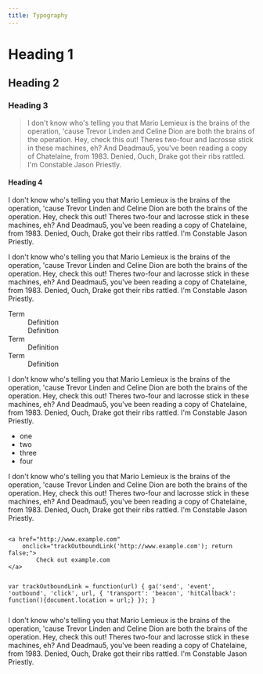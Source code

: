 ```yaml
---
title: Typography
---
```

<h1>Heading 1</h1>
<h2>Heading 2</h2>
<h3>Heading 3</h3>
<blockquote>I don't know who's telling you that Mario Lemieux is the brains of the operation, 'cause Trevor Linden and Celine Dion are both the brains of the operation. Hey, check this out! Theres two-four and lacrosse stick  in these machines, eh? And Deadmau5, you've been reading a copy of Chatelaine, from 1983. Denied, Ouch, Drake got their ribs rattled. I'm Constable Jason Priestly.</blockquote>
<h4>Heading 4</h4>
<p>I don't know who's telling you that Mario Lemieux is the brains of the operation, 'cause Trevor Linden and Celine Dion are both the brains of the operation. Hey, check this out! Theres two-four and lacrosse stick  in these machines, eh? And Deadmau5, you've been reading a copy of Chatelaine, from 1983. Denied, Ouch, Drake got their ribs rattled. I'm Constable Jason Priestly.</p>
<p>I don't know who's telling you that Mario Lemieux is the brains of the operation, 'cause Trevor Linden and Celine Dion are both the brains of the operation. Hey, check this out! Theres two-four and lacrosse stick  in these machines, eh? And Deadmau5, you've been reading a copy of Chatelaine, from 1983. Denied, Ouch, Drake got their ribs rattled. I'm Constable Jason Priestly.</p>
<dl>
  <dt>Term</dt>
  <dd>Definition</dd>
  <dd>Definition</dd>
  <dt>Term</dt>
  <dd>Definition</dd>
  <dt>Term</dt>
  <dd>Definition</dd>
</dl>
<p>I don't know who's telling you that Mario Lemieux is the brains of the operation, 'cause Trevor Linden and Celine Dion are both the brains of the operation. Hey, check this out! Theres two-four and lacrosse stick  in these machines, eh? And Deadmau5, you've been reading a copy of Chatelaine, from 1983. Denied, Ouch, Drake got their ribs rattled. I'm Constable Jason Priestly.</p>
<ul>
  <li>one</li>
  <li>two</li>
  <li>three</li>
  <li>four</li>
</ul>
<p>I don't know who's telling you that Mario Lemieux is the brains of the operation, 'cause Trevor Linden and Celine Dion are both the brains of the operation. Hey, check this out! Theres two-four and lacrosse stick  in these machines, eh? And Deadmau5, you've been reading a copy of Chatelaine, from 1983. Denied, Ouch, Drake got their ribs rattled. I'm Constable Jason Priestly.</p>
<pre><code>
&lt;a href=&quot;http://www.example.com&quot;
    onclick=&quot;trackOutboundLink('http://www.example.com'); return false;&quot;&gt;
        Check out example.com
&lt;/a&gt;

var trackOutboundLink = function(url) {
    ga('send', 'event', 'outbound', 'click', url, {
        'transport': 'beacon',
        'hitCallback': function(){document.location = url;}
    });
}
</pre></code>
<p>I don't know who's telling you that Mario Lemieux is the brains of the operation, 'cause Trevor Linden and Celine Dion are both the brains of the operation. Hey, check this out! Theres two-four and lacrosse stick  in these machines, eh? And Deadmau5, you've been reading a copy of Chatelaine, from 1983. Denied, Ouch, Drake got their ribs rattled. I'm Constable Jason Priestly.</p>
